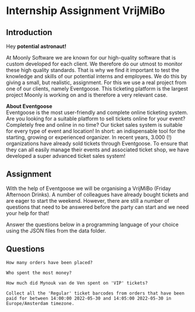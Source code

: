 # Internship Assignment VrijMiBo

## Introduction

Hey **potential astronaut!** 

At Moonly Software we are known for our high-quality software that is custom developed for each client. We therefore do our utmost to monitor these high quality standards. That is why we find it important to test the knowledge and skills of our potential interns and employees.
We do this by giving a small, but realistic, assignment. For this we use a real project from one of our clients, namely Eventgoose. This ticketing platform is the largest project Moonly is working on and is therefore a very relevant case.

**About Eventgoose**
<br/>Eventgoose is the most user-friendly and complete online ticketing system. Are you looking for a suitable platform to sell tickets online for your event? Completely free and online in no time? Our ticket sales system is suitable for every type of event and location! In short: an indispensable tool for the starting, growing or experienced organizer.
In recent years, 3.000 (!) organizations have already sold tickets through Eventgoose. To ensure that they can all easily manage their events and associated ticket shop, we have developed a super advanced ticket sales system!

## Assignment

With the help of Eventgoose we will be organising a VrijMiBo (Friday Afternoon Drinks). A number of colleagues have already bought tickets and are eager to start the weekend. However, there are still a number of questions that need to be answered before the party can start and we need your help for that! 

Answer the questions below in a programming language of your choice using the JSON files from the data folder.

## Questions

``How many orders have been placed?``

``Who spent the most money?``

``How much did Mynouk van de Ven spent on 'VIP' tickets?``

``Collect all the 'Regular' ticket barcodes from orders that have been paid for between 14:00:00 2022-05-30 and 14:05:00 2022-05-30 in Europe/Amsterdam timezone.``

